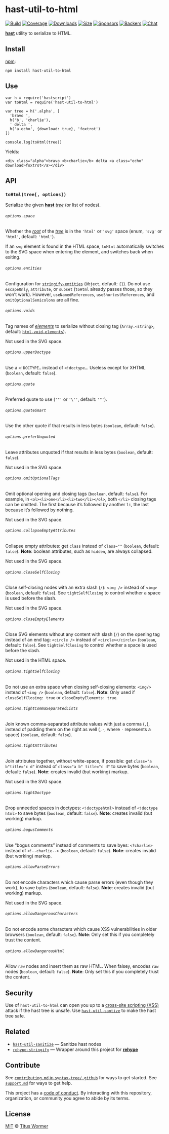 hast-util-to-html
=================

[![Build](https://img.shields.io/travis/syntax-tree/hast-util-to-html.svg)](https://travis-ci.org/syntax-tree/hast-util-to-html) [![Coverage](https://img.shields.io/codecov/c/github/syntax-tree/hast-util-to-html.svg)](https://codecov.io/github/syntax-tree/hast-util-to-html) [![Downloads](https://img.shields.io/npm/dm/hast-util-to-html.svg)](https://www.npmjs.com/package/hast-util-to-html) [![Size](https://img.shields.io/bundlephobia/minzip/hast-util-to-html.svg)](https://bundlephobia.com/result?p=hast-util-to-html) [![Sponsors](https://opencollective.com/unified/sponsors/badge.svg)](https://opencollective.com/unified) [![Backers](https://opencollective.com/unified/backers/badge.svg)](https://opencollective.com/unified) [![Chat](https://img.shields.io/badge/chat-spectrum-7b16ff.svg)](https://spectrum.chat/unified/syntax-tree)

[**hast**](https://github.com/syntax-tree/hast) utility to serialize to HTML.

Install
-------

[npm](https://docs.npmjs.com/cli/install):

    npm install hast-util-to-html

Use
---

    var h = require('hastscript')
    var toHtml = require('hast-util-to-html')

    var tree = h('.alpha', [
      'bravo ',
      h('b', 'charlie'),
      ' delta ',
      h('a.echo', {download: true}, 'foxtrot')
    ])

    console.log(toHtml(tree))

Yields:

    <div class="alpha">bravo <b>charlie</b> delta <a class="echo" download>foxtrot</a></div>

API
---

### `toHtml(tree[, options])`

Serialize the given [**hast**](https://github.com/syntax-tree/hast) [*tree*](https://github.com/syntax-tree/unist#tree) (or list of nodes).

###### `options.space`

Whether the [*root*](https://github.com/syntax-tree/unist#root) of the [*tree*](https://github.com/syntax-tree/unist#tree) is in the `'html'` or `'svg'` space (enum, `'svg'` or `'html'`, default: `'html'`).

If an `svg` element is found in the HTML space, `toHtml` automatically switches to the SVG space when entering the element, and switches back when exiting.

###### `options.entities`

Configuration for [`stringify-entities`](https://github.com/wooorm/stringify-entities) (`Object`, default: `{}`). Do not use `escapeOnly`, `attribute`, or `subset` (`toHtml` already passes those, so they won’t work). However, `useNamedReferences`, `useShortestReferences`, and `omitOptionalSemicolons` are all fine.

###### `options.voids`

Tag names of [*elements*](https://github.com/syntax-tree/hast#element) to serialize without closing tag (`Array.<string>`, default: [`html-void-elements`](https://github.com/wooorm/html-void-elements)).

Not used in the SVG space.

###### `options.upperDoctype`

Use a `<!DOCTYPE…` instead of `<!doctype…`. Useless except for XHTML (`boolean`, default: `false`).

###### `options.quote`

Preferred quote to use (`'"'` or `'\''`, default: `'"'`).

###### `options.quoteSmart`

Use the other quote if that results in less bytes (`boolean`, default: `false`).

###### `options.preferUnquoted`

Leave attributes unquoted if that results in less bytes (`boolean`, default: `false`).

Not used in the SVG space.

###### `options.omitOptionalTags`

Omit optional opening and closing tags (`boolean`, default: `false`). For example, in `<ol><li>one</li><li>two</li></ol>`, both `</li>` closing tags can be omitted. The first because it’s followed by another `li`, the last because it’s followed by nothing.

Not used in the SVG space.

###### `options.collapseEmptyAttributes`

Collapse empty attributes: get `class` instead of `class=""` (`boolean`, default: `false`). **Note**: boolean attributes, such as `hidden`, are always collapsed.

Not used in the SVG space.

###### `options.closeSelfClosing`

Close self-closing nodes with an extra slash (`/`): `<img />` instead of `<img>` (`boolean`, default: `false`). See `tightSelfClosing` to control whether a space is used before the slash.

Not used in the SVG space.

###### `options.closeEmptyElements`

Close SVG elements without any content with slash (`/`) on the opening tag instead of an end tag: `<circle />` instead of `<circle></circle>` (`boolean`, default: `false`). See `tightSelfClosing` to control whether a space is used before the slash.

Not used in the HTML space.

###### `options.tightSelfClosing`

Do not use an extra space when closing self-closing elements: `<img/>` instead of `<img />` (`boolean`, default: `false`). **Note**: Only used if `closeSelfClosing: true` or `closeEmptyElements: true`.

###### `options.tightCommaSeparatedLists`

Join known comma-separated attribute values with just a comma (`,`), instead of padding them on the right as well (`,·`, where `·` represents a space) (`boolean`, default: `false`).

###### `options.tightAttributes`

Join attributes together, without white-space, if possible: get `class="a b"title="c d"` instead of `class="a b" title="c d"` to save bytes (`boolean`, default: `false`). **Note**: creates invalid (but working) markup.

Not used in the SVG space.

###### `options.tightDoctype`

Drop unneeded spaces in doctypes: `<!doctypehtml>` instead of `<!doctype html>` to save bytes (`boolean`, default: `false`). **Note**: creates invalid (but working) markup.

###### `options.bogusComments`

Use “bogus comments” instead of comments to save byes: `<?charlie>` instead of `<!--charlie-->` (`boolean`, default: `false`). **Note**: creates invalid (but working) markup.

###### `options.allowParseErrors`

Do not encode characters which cause parse errors (even though they work), to save bytes (`boolean`, default: `false`). **Note**: creates invalid (but working) markup.

Not used in the SVG space.

###### `options.allowDangerousCharacters`

Do not encode some characters which cause XSS vulnerabilities in older browsers (`boolean`, default: `false`). **Note**: Only set this if you completely trust the content.

###### `options.allowDangerousHtml`

Allow `raw` nodes and insert them as raw HTML. When falsey, encodes `raw` nodes (`boolean`, default: `false`). **Note**: Only set this if you completely trust the content.

Security
--------

Use of `hast-util-to-html` can open you up to a [cross-site scripting (XSS)](https://en.wikipedia.org/wiki/Cross-site_scripting) attack if the hast tree is unsafe. Use [`hast-util-santize`](https://github.com/syntax-tree/hast-util-sanitize) to make the hast tree safe.

Related
-------

-   [`hast-util-sanitize`](https://github.com/syntax-tree/hast-util-sanitize) — Sanitize hast nodes
-   [`rehype-stringify`](https://github.com/wooorm/rehype/tree/master/packages/rehype-stringify) — Wrapper around this project for [**rehype**](https://github.com/wooorm/rehype)

Contribute
----------

See [`contributing.md` in `syntax-tree/.github`](https://github.com/syntax-tree/.github/blob/master/contributing.md) for ways to get started. See [`support.md`](https://github.com/syntax-tree/.github/blob/master/support.md) for ways to get help.

This project has a [code of conduct](https://github.com/syntax-tree/.github/blob/master/code-of-conduct.md). By interacting with this repository, organization, or community you agree to abide by its terms.

License
-------

[MIT](license) © [Titus Wormer](https://wooorm.com)
